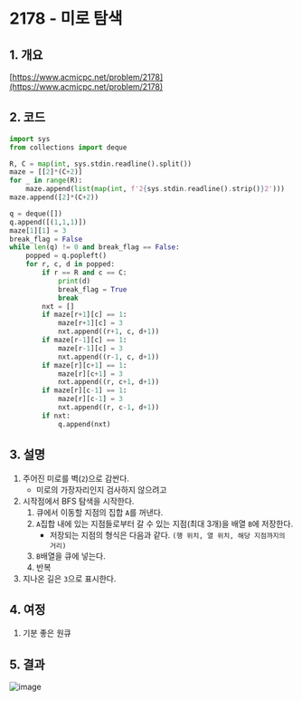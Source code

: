# **2178 - 미로 탐색**

## **1. 개요**

[https://www.acmicpc.net/problem/2178](https://www.acmicpc.net/problem/2178)

## **2. 코드**

```python
import sys
from collections import deque

R, C = map(int, sys.stdin.readline().split())
maze = [[2]*(C+2)]
for _ in range(R):
    maze.append(list(map(int, f'2{sys.stdin.readline().strip()}2')))
maze.append([2]*(C+2))

q = deque([])
q.append([(1,1,1)])
maze[1][1] = 3
break_flag = False
while len(q) != 0 and break_flag == False:
    popped = q.popleft()
    for r, c, d in popped:
        if r == R and c == C:
            print(d)
            break_flag = True
            break
        nxt = []
        if maze[r+1][c] == 1:
            maze[r+1][c] = 3
            nxt.append((r+1, c, d+1))
        if maze[r-1][c] == 1:
            maze[r-1][c] = 3
            nxt.append((r-1, c, d+1))
        if maze[r][c+1] == 1:
            maze[r][c+1] = 3
            nxt.append((r, c+1, d+1))
        if maze[r][c-1] == 1:
            maze[r][c-1] = 3
            nxt.append((r, c-1, d+1))
        if nxt:
            q.append(nxt)
```

## **3. 설명**

1. 주어진 미로를 벽(`2`)으로 감싼다.
    - 미로의 가장자리인지 검사하지 않으려고
2. 시작점에서 BFS 탐색을 시작한다.
    1. 큐에서 이동할 지점의 집합 `A`를 꺼낸다.
    2. `A`집합 내에 있는 지점들로부터 갈 수 있는 지점(최대 3개)을 배열 `B`에 저장한다.
        - 저장되는 지점의 형식은 다음과 같다. `(행 위치, 열 위치, 해당 지점까지의 거리)`
    3. `B`배열을 큐에 넣는다.
    4. 반복
3. 지나온 길은 `3`으로 표시한다.

## **4. 여정**

1. 기분 좋은 원큐

## **5. 결과**
![image](https://user-images.githubusercontent.com/41278416/88766513-1af77e80-d1b3-11ea-80b4-ecea07f10632.png)